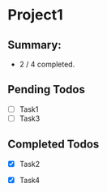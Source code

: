 # Project1

## Summary:
- 2 / 4 completed.

## Pending Todos
- [ ] Task1
- [ ] Task3

## Completed Todos
- [x] Task2
- [x] Task4


